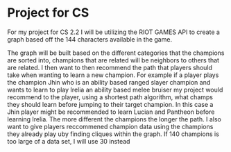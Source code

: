 # Project for CS

For my project for CS 2.2 I will be utilizing the RIOT GAMES API to create a graph based off the 144 characters available in the game. 

The graph will be built based on the different categories that the champions are sorted into, champions that are related will be neighbors to others that are related. I then want to then recommend the path that players should take when wanting to learn a new champion. For example if a player plays the champion Jhin who is an ability based ranged slayer champion and wants to learn to play Irelia an ability based melee bruiser my project would recommend to the player, using a shortest path algorithm, what champs they should learn before jumping to their target champion. In this case a Jhin player might be recommended to learn Lucian and Pantheon before learning Irelia. The more different the champions the longer the path. I also want to give players reccommened champion data using the champions they already play uby finding cliques within the graph. If 140 champions is too large of a data set, I will use 30 instead 